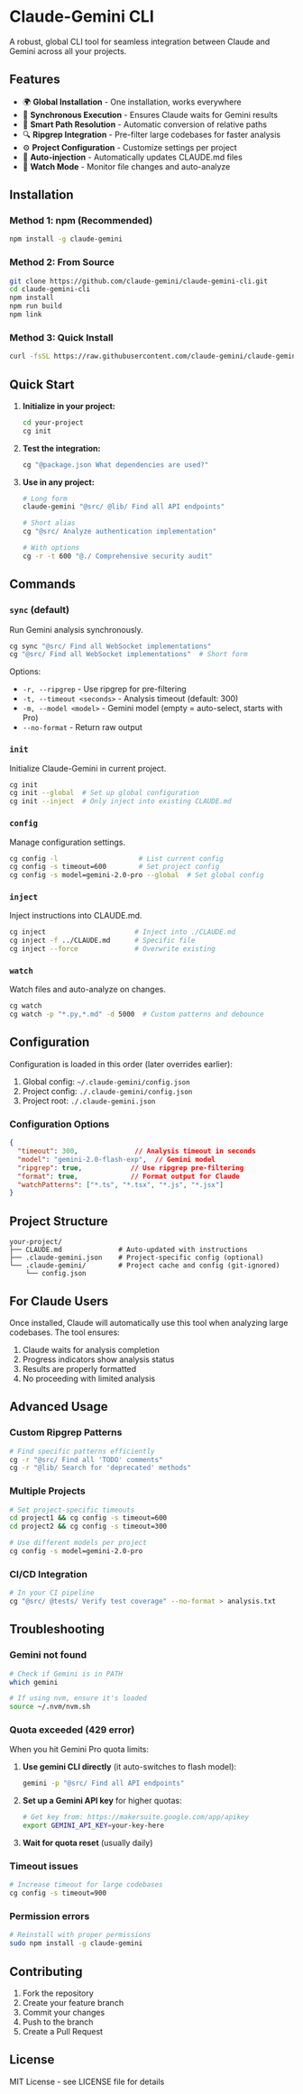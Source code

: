 # Claude-Gemini CLI

A robust, global CLI tool for seamless integration between Claude and Gemini across all your projects.

## Features

- 🌍 **Global Installation** - One installation, works everywhere
- 🔄 **Synchronous Execution** - Ensures Claude waits for Gemini results
- 📁 **Smart Path Resolution** - Automatic conversion of relative paths
- 🔍 **Ripgrep Integration** - Pre-filter large codebases for faster analysis
- ⚙️ **Project Configuration** - Customize settings per project
- 📝 **Auto-injection** - Automatically updates CLAUDE.md files
- 👀 **Watch Mode** - Monitor file changes and auto-analyze

## Installation

### Method 1: npm (Recommended)
```bash
npm install -g claude-gemini
```

### Method 2: From Source
```bash
git clone https://github.com/claude-gemini/claude-gemini-cli.git
cd claude-gemini-cli
npm install
npm run build
npm link
```

### Method 3: Quick Install
```bash
curl -fsSL https://raw.githubusercontent.com/claude-gemini/claude-gemini-cli/main/install.sh | bash
```

## Quick Start

1. **Initialize in your project:**
   ```bash
   cd your-project
   cg init
   ```

2. **Test the integration:**
   ```bash
   cg "@package.json What dependencies are used?"
   ```

3. **Use in any project:**
   ```bash
   # Long form
   claude-gemini "@src/ @lib/ Find all API endpoints"
   
   # Short alias
   cg "@src/ Analyze authentication implementation"
   
   # With options
   cg -r -t 600 "@./ Comprehensive security audit"
   ```

## Commands

### `sync` (default)
Run Gemini analysis synchronously.

```bash
cg sync "@src/ Find all WebSocket implementations"
cg "@src/ Find all WebSocket implementations"  # Short form
```

Options:
- `-r, --ripgrep` - Use ripgrep for pre-filtering
- `-t, --timeout <seconds>` - Analysis timeout (default: 300)
- `-m, --model <model>` - Gemini model (empty = auto-select, starts with Pro)
- `--no-format` - Return raw output

### `init`
Initialize Claude-Gemini in current project.

```bash
cg init
cg init --global  # Set up global configuration
cg init --inject  # Only inject into existing CLAUDE.md
```

### `config`
Manage configuration settings.

```bash
cg config -l                    # List current config
cg config -s timeout=600        # Set project config
cg config -s model=gemini-2.0-pro --global  # Set global config
```

### `inject`
Inject instructions into CLAUDE.md.

```bash
cg inject                      # Inject into ./CLAUDE.md
cg inject -f ../CLAUDE.md      # Specific file
cg inject --force              # Overwrite existing
```

### `watch`
Watch files and auto-analyze on changes.

```bash
cg watch
cg watch -p "*.py,*.md" -d 5000  # Custom patterns and debounce
```

## Configuration

Configuration is loaded in this order (later overrides earlier):
1. Global config: `~/.claude-gemini/config.json`
2. Project config: `./.claude-gemini/config.json`
3. Project root: `./.claude-gemini.json`

### Configuration Options

```json
{
  "timeout": 300,              // Analysis timeout in seconds
  "model": "gemini-2.0-flash-exp",  // Gemini model
  "ripgrep": true,            // Use ripgrep pre-filtering
  "format": true,             // Format output for Claude
  "watchPatterns": ["*.ts", "*.tsx", "*.js", "*.jsx"]
}
```

## Project Structure

```
your-project/
├── CLAUDE.md              # Auto-updated with instructions
├── .claude-gemini.json    # Project-specific config (optional)
└── .claude-gemini/        # Project cache and config (git-ignored)
    └── config.json
```

## For Claude Users

Once installed, Claude will automatically use this tool when analyzing large codebases. The tool ensures:

1. Claude waits for analysis completion
2. Progress indicators show analysis status
3. Results are properly formatted
4. No proceeding with limited analysis

## Advanced Usage

### Custom Ripgrep Patterns
```bash
# Find specific patterns efficiently
cg -r "@src/ Find all 'TODO' comments"
cg -r "@lib/ Search for 'deprecated' methods"
```

### Multiple Projects
```bash
# Set project-specific timeouts
cd project1 && cg config -s timeout=600
cd project2 && cg config -s timeout=300

# Use different models per project
cg config -s model=gemini-2.0-pro
```

### CI/CD Integration
```bash
# In your CI pipeline
cg "@src/ @tests/ Verify test coverage" --no-format > analysis.txt
```

## Troubleshooting

### Gemini not found
```bash
# Check if Gemini is in PATH
which gemini

# If using nvm, ensure it's loaded
source ~/.nvm/nvm.sh
```

### Quota exceeded (429 error)
When you hit Gemini Pro quota limits:

1. **Use gemini CLI directly** (it auto-switches to flash model):
   ```bash
   gemini -p "@src/ Find all API endpoints"
   ```

2. **Set up a Gemini API key** for higher quotas:
   ```bash
   # Get key from: https://makersuite.google.com/app/apikey
   export GEMINI_API_KEY=your-key-here
   ```

3. **Wait for quota reset** (usually daily)

### Timeout issues
```bash
# Increase timeout for large codebases
cg config -s timeout=900
```

### Permission errors
```bash
# Reinstall with proper permissions
sudo npm install -g claude-gemini
```

## Contributing

1. Fork the repository
2. Create your feature branch
3. Commit your changes
4. Push to the branch
5. Create a Pull Request

## License

MIT License - see LICENSE file for details